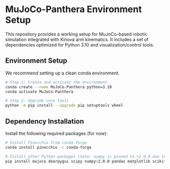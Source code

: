 # MuJoCo-Panthera Environment Setup

This repository provides a working setup for MuJoCo-based robotic simulation integrated with Kinova arm kinematics. It includes a set of dependencies optimized for Python 3.10 and visualization/control tools.

## Environment Setup

We recommend setting up a clean conda environment.

```bash
# Step 1: Create and activate the environment
conda create --name MuJoCo-Panthera python=3.10
conda activate MuJoCo-Panthera

# Step 2: Upgrade core tools
python -m pip install --upgrade pip setuptools wheel
```

## Dependency Installation
Install the following required packages (for now):
```bash
# Install Pinocchio from conda-forge
conda install pinocchio -c conda-forge

# Install other Python packages (note: numpy is pinned to <2.0.0 due to compatibility)
pip install mujoco dearpygui scipy numpy<2.0.0 pandas matplotlib scikit-learn PyQt6 pyserial -i https://pypi.tuna.tsinghua.edu.cn/simple
```
